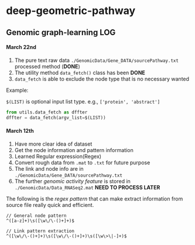 # deep-geometric-pathway
 
 ## Genomic graph-learning LOG
 
 
 
 #### March 22nd
 
 1. The pure text raw data `./GenomicData/Gene_DATA/sourcePathway.txt` processed method (**DONE**)
 2. The utility method `data_fetch()` class has been **DONE** 
 3. `data_fetch` is able to exclude the node type that is no necessary wanted
 
 Example:
 
 `$(LIST)` is optional input list type. e.g., `['protein', 'abstract']`
 
 ```python
 from utils.data_fetch as dffter
 dffter = data_fetch(argv_list=$(LIST))
 ```
 
 
 
 #### March 12th
 
 1. Have more clear idea of dataset
 2. Get the node information and pattern information
 3. Learned Regular expression(Regex)
 4. Convert rough data from `.mat` to `.txt` for future purpose
 5. The link and node info are in `./GenomicData/Gene_DATA/sourcePathway.txt`
 6. The further *genomic activity feature* is stored in `./GenomicData/Data_RNASeq2.mat` **NEED TO PROCESS LATER**
 
 The following is the *regex pattern* that can make extract information from source file really quick and efficient.
 
 ```regex
 // General node pattern
 ^([a-z]+)\s([\w\/\-()+]+)$
 
 // Link pattern extraction
 ^([\w\/\-()+]+)\s([\w\/\-()+]+)\s([\w\>\|-]+)$ 
 ```
 
